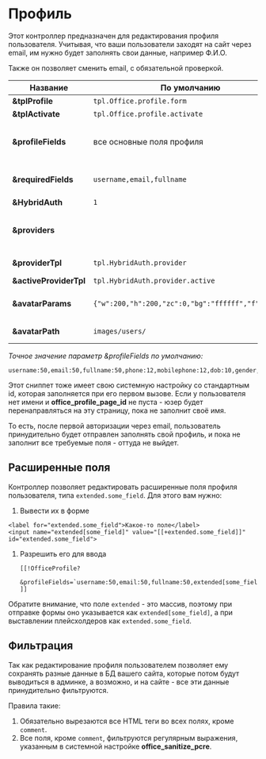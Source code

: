 # Профиль

Этот контроллер предназначен для редактирования профиля пользователя.
Учитывая, что ваши пользователи заходят на сайт через email, им нужно будет заполнять свои данные, например Ф.И.О.

Также он позволяет сменить email, с обязательной проверкой.

| Название               | По умолчанию                                       | Описание                                                                                                                                                                                                           |
| ---------------------- | -------------------------------------------------- | ------------------------------------------------------------------------------------------------------------------------------------------------------------------------------------------------------------------ |
| **&tplProfile**        | `tpl.Office.profile.form`                          | Чанк для вывода и редактирования профиля пользователя.                                                                                                                                                             |
| **&tplActivate**       | `tpl.Office.profile.activate`                      | Чанк для оформления письма активации.                                                                                                                                                                              |
| **&profileFields**     | все основные поля профиля                          | Список разрешенных для редактирования полей юзера, через запятую. Также можно указать максимальну. длину значений, через двоеточие. Например, &profileFields=`username:25,fullname:50,email`.                      |
| **&requiredFields**    | `username,email,fullname`                          | Список обязательных полей при редактировании. Эти поля должны быть заполнены для успешного обновления профиля. Например, &requiredFields=`username,fullname,email`.                                                |
| **&HybridAuth**        | `1`                                                | Включить интеграцию с HybridAuth, если он установлен.                                                                                                                                                              |
| **&providers**         |                                                    | Список провайдеров авторизации HybridAuth, через запятую. Все доступные провайдеры находятся тут {core_path}components/hybridauth/model/hybridauth/lib/Providers/. Например, &providers=`Google,Twitter,Facebook`. |
| **&providerTpl**       | `tpl.HybridAuth.provider`                          | Чанк для вывода ссылки на авторизацию или привязку сервиса HybridAuth к учетной записи.                                                                                                                            |
| **&activeProviderTpl** | `tpl.HybridAuth.provider.active`                   | Чанк для вывода иконки привязанного сервиса HybridAuth.                                                                                                                                                            |
| **&avatarParams**      | `{"w":200,"h":200,"zc":0,"bg":"ffffff","f":"jpg"}` | JSON строка с параметрами конвертации аватара при помощи phpThumb. По умолчанию - `{"w":200,"h":200,"zc":0,"bg":"ffffff","f":"jpg"}`.                                                                              |
| **&avatarPath**        | `images/users/`                                    | Директория для сохранения аватаров пользователей внутри MODX_ASSETS_PATH. По умолчанию - `images/users/`.                                                                                                          |

*Точное значение параметр &profileFields по умолчанию:*

```
username:50,email:50,fullname:50,phone:12,mobilephone:12,dob:10,gender,address,country,city,state,zip,fax,photo,comment,website,specifiedpassword,confirmpassword
```

Этот сниппет тоже имеет свою системную настройку со стандартным id, которая заполняется при его первом вызове.
Если у пользователя нет имени и **office_profile_page_id** не пуста - юзер будет перенаправляться на эту страницу, пока не заполнит своё имя.

То есть, после первой авторизации через email, пользователь принудительно будет отправлен заполнять свой профиль, и пока не заполнит все требуемые поля - оттуда не выйдет.

## Расширенные поля

Контроллер позволяет редактировать расширенные поля профиля пользователя, типа `extended.some_field`. Для этого вам нужно:

1. Вывести их в форме

```modx
<label for="extended.some_field">Какое-то поле</label>
<input name="extended[some_field]" value="[[+extended.some_field]]" id="extended.some_field">
```

1. Разрешить его для ввода

    ```modx
    [[!OfficeProfile?
      &profileFields=`username:50,email:50,fullname:50,extended[some_field]`
    ]]
    ```

Обратите внимание, что поле `extended` - это массив, поэтому при отправке формы оно указывается как `extended[some_field]`, а при выставлении плейсхолдеров как `extended.some_field`.

## Фильтрация

Так как редактирование профиля пользователем позволяет ему сохранять разные данные в БД вашего сайта, которые потом будут выводиться в админке, а возможно, и на сайте - все эти данные принудительно фильтруются.

Правила такие:

1. Обязательно вырезаются все HTML теги во всех полях, кроме `comment`.
2. Все поля, кроме `comment`, фильтруются регулярным выражения, указанным в системной настройке **office_sanitize_pcre**.
